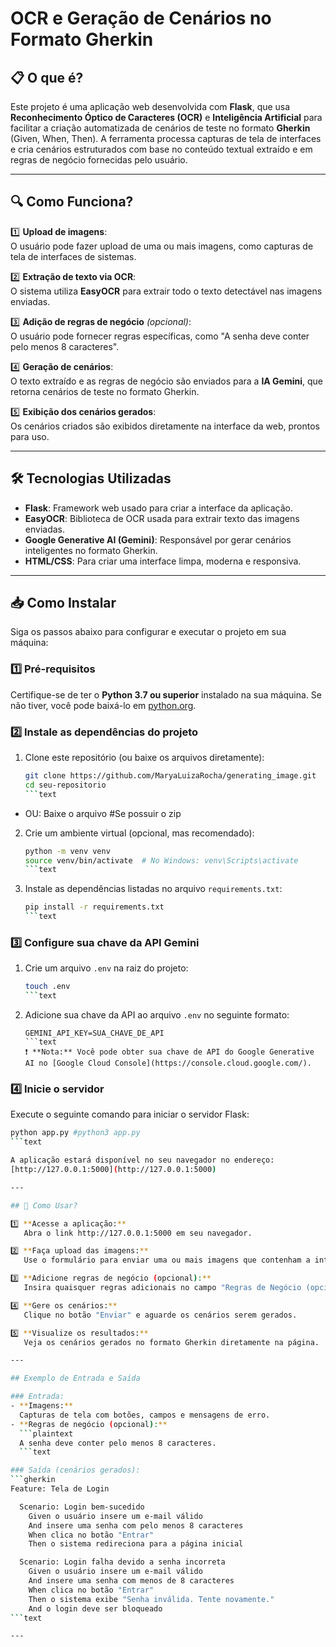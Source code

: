 # OCR e Geração de Cenários no Formato Gherkin

## 📋 O que é?

Este projeto é uma aplicação web desenvolvida com **Flask**, que usa **Reconhecimento Óptico de Caracteres (OCR)** e **Inteligência Artificial** para facilitar a criação automatizada de cenários de teste no formato **Gherkin** (Given, When, Then). A ferramenta processa capturas de tela de interfaces e cria cenários estruturados com base no conteúdo textual extraído e em regras de negócio fornecidas pelo usuário.

---

## 🔍 Como Funciona?

1️⃣ **Upload de imagens**:  
   O usuário pode fazer upload de uma ou mais imagens, como capturas de tela de interfaces de sistemas.  

2️⃣ **Extração de texto via OCR**:  
   O sistema utiliza **EasyOCR** para extrair todo o texto detectável nas imagens enviadas.  

3️⃣ **Adição de regras de negócio** *(opcional)*:  
   O usuário pode fornecer regras específicas, como "A senha deve conter pelo menos 8 caracteres".  

4️⃣ **Geração de cenários**:  
   O texto extraído e as regras de negócio são enviados para a **IA Gemini**, que retorna cenários de teste no formato Gherkin.  

5️⃣ **Exibição dos cenários gerados**:  
   Os cenários criados são exibidos diretamente na interface da web, prontos para uso.

---

## 🛠️ Tecnologias Utilizadas

- **Flask**: Framework web usado para criar a interface da aplicação.  
- **EasyOCR**: Biblioteca de OCR usada para extrair texto das imagens enviadas.  
- **Google Generative AI (Gemini)**: Responsável por gerar cenários inteligentes no formato Gherkin.  
- **HTML/CSS**: Para criar uma interface limpa, moderna e responsiva.  

---

## 📥 Como Instalar

Siga os passos abaixo para configurar e executar o projeto em sua máquina:

### 1️⃣ Pré-requisitos
Certifique-se de ter o **Python 3.7 ou superior** instalado na sua máquina. Se não tiver, você pode baixá-lo em [python.org](https://www.python.org/).

### 2️⃣ Instale as dependências do projeto
1. Clone este repositório (ou baixe os arquivos diretamente):
   ```bash
   git clone https://github.com/MaryaLuizaRocha/generating_image.git
   cd seu-repositorio
   ```text

- OU: Baixe o arquivo #Se possuir o zip

2. Crie um ambiente virtual (opcional, mas recomendado):
   ```bash
   python -m venv venv
   source venv/bin/activate  # No Windows: venv\Scripts\activate
   ```text

3. Instale as dependências listadas no arquivo `requirements.txt`:
   ```bash
   pip install -r requirements.txt
   ```text

### 3️⃣ Configure sua chave da API Gemini
1. Crie um arquivo `.env` na raiz do projeto:
   ```bash
   touch .env
   ```text

2. Adicione sua chave da API ao arquivo `.env` no seguinte formato:
   ```plaintext
   GEMINI_API_KEY=SUA_CHAVE_DE_API
   ```text
   ❗ **Nota:** Você pode obter sua chave de API do Google Generative AI no [Google Cloud Console](https://console.cloud.google.com/).

### 4️⃣ Inicie o servidor
Execute o seguinte comando para iniciar o servidor Flask:
```bash
python app.py #python3 app.py
```text

A aplicação estará disponível no seu navegador no endereço:  
[http://127.0.0.1:5000](http://127.0.0.1:5000)

---

## 🚀 Como Usar?

1️⃣ **Acesse a aplicação:**  
   Abra o link http://127.0.0.1:5000 em seu navegador.  

2️⃣ **Faça upload das imagens:**  
   Use o formulário para enviar uma ou mais imagens que contenham a interface a ser processada.  

3️⃣ **Adicione regras de negócio (opcional):**  
   Insira quaisquer regras adicionais no campo "Regras de Negócio (opcional)".  

4️⃣ **Gere os cenários:**  
   Clique no botão "Enviar" e aguarde os cenários serem gerados.

5️⃣ **Visualize os resultados:**  
   Veja os cenários gerados no formato Gherkin diretamente na página.

---

## Exemplo de Entrada e Saída

### Entrada:
- **Imagens:**
  Capturas de tela com botões, campos e mensagens de erro.
- **Regras de negócio (opcional):**
  ```plaintext
  A senha deve conter pelo menos 8 caracteres.
  ```text

### Saída (cenários gerados):
```gherkin
Feature: Tela de Login

  Scenario: Login bem-sucedido
    Given o usuário insere um e-mail válido
    And insere uma senha com pelo menos 8 caracteres
    When clica no botão "Entrar"
    Then o sistema redireciona para a página inicial

  Scenario: Login falha devido a senha incorreta
    Given o usuário insere um e-mail válido
    And insere uma senha com menos de 8 caracteres
    When clica no botão "Entrar"
    Then o sistema exibe "Senha inválida. Tente novamente."
    And o login deve ser bloqueado
```text

---
